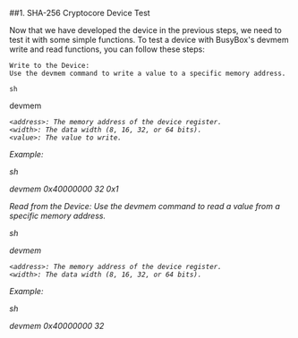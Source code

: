 ##1. SHA-256 Cryptocore Device Test 

Now that we have developed the device in the previous steps, we need to test it with some simple functions. To test a device with BusyBox's devmem write and read functions, you can follow these steps:

    Write to the Device:
    Use the devmem command to write a value to a specific memory address.

    sh

devmem <address> <width> <value>

    <address>: The memory address of the device register.
    <width>: The data width (8, 16, 32, or 64 bits).
    <value>: The value to write.

Example:

sh

devmem 0x40000000 32 0x1

Read from the Device:
Use the devmem command to read a value from a specific memory address.

sh

devmem <address> <width>

    <address>: The memory address of the device register.
    <width>: The data width (8, 16, 32, or 64 bits).

Example:

sh

devmem 0x40000000 32

